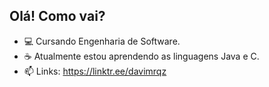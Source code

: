 ## Olá! Como vai?

- 💻 Cursando Engenharia de Software.
- ☕ Atualmente estou aprendendo as linguagens Java e C.
- 📫 Links: https://linktr.ee/davimrqz
